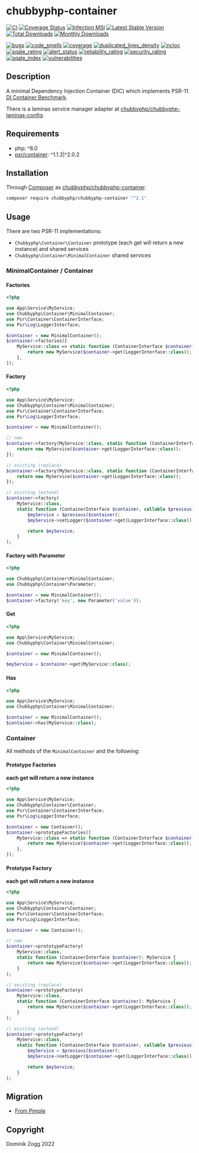 # chubbyphp-container

[![CI](https://github.com/chubbyphp/chubbyphp-container/workflows/CI/badge.svg?branch=master)](https://github.com/chubbyphp/chubbyphp-container/actions?query=workflow%3ACI)
[![Coverage Status](https://coveralls.io/repos/github/chubbyphp/chubbyphp-container/badge.svg?branch=master)](https://coveralls.io/github/chubbyphp/chubbyphp-container?branch=master)
[![Infection MSI](https://badge.stryker-mutator.io/github.com/chubbyphp/chubbyphp-container/master)](https://dashboard.stryker-mutator.io/reports/github.com/chubbyphp/chubbyphp-container/master)
[![Latest Stable Version](https://poser.pugx.org/chubbyphp/chubbyphp-container/v/stable.png)](https://packagist.org/packages/chubbyphp/chubbyphp-container)
[![Total Downloads](https://poser.pugx.org/chubbyphp/chubbyphp-container/downloads.png)](https://packagist.org/packages/chubbyphp/chubbyphp-container)
[![Monthly Downloads](https://poser.pugx.org/chubbyphp/chubbyphp-container/d/monthly)](https://packagist.org/packages/chubbyphp/chubbyphp-container)

[![bugs](https://sonarcloud.io/api/project_badges/measure?project=chubbyphp_chubbyphp-container&metric=bugs)](https://sonarcloud.io/dashboard?id=chubbyphp_chubbyphp-container)
[![code_smells](https://sonarcloud.io/api/project_badges/measure?project=chubbyphp_chubbyphp-container&metric=code_smells)](https://sonarcloud.io/dashboard?id=chubbyphp_chubbyphp-container)
[![coverage](https://sonarcloud.io/api/project_badges/measure?project=chubbyphp_chubbyphp-container&metric=coverage)](https://sonarcloud.io/dashboard?id=chubbyphp_chubbyphp-container)
[![duplicated_lines_density](https://sonarcloud.io/api/project_badges/measure?project=chubbyphp_chubbyphp-container&metric=duplicated_lines_density)](https://sonarcloud.io/dashboard?id=chubbyphp_chubbyphp-container)
[![ncloc](https://sonarcloud.io/api/project_badges/measure?project=chubbyphp_chubbyphp-container&metric=ncloc)](https://sonarcloud.io/dashboard?id=chubbyphp_chubbyphp-container)
[![sqale_rating](https://sonarcloud.io/api/project_badges/measure?project=chubbyphp_chubbyphp-container&metric=sqale_rating)](https://sonarcloud.io/dashboard?id=chubbyphp_chubbyphp-container)
[![alert_status](https://sonarcloud.io/api/project_badges/measure?project=chubbyphp_chubbyphp-container&metric=alert_status)](https://sonarcloud.io/dashboard?id=chubbyphp_chubbyphp-container)
[![reliability_rating](https://sonarcloud.io/api/project_badges/measure?project=chubbyphp_chubbyphp-container&metric=reliability_rating)](https://sonarcloud.io/dashboard?id=chubbyphp_chubbyphp-container)
[![security_rating](https://sonarcloud.io/api/project_badges/measure?project=chubbyphp_chubbyphp-container&metric=security_rating)](https://sonarcloud.io/dashboard?id=chubbyphp_chubbyphp-container)
[![sqale_index](https://sonarcloud.io/api/project_badges/measure?project=chubbyphp_chubbyphp-container&metric=sqale_index)](https://sonarcloud.io/dashboard?id=chubbyphp_chubbyphp-container)
[![vulnerabilities](https://sonarcloud.io/api/project_badges/measure?project=chubbyphp_chubbyphp-container&metric=vulnerabilities)](https://sonarcloud.io/dashboard?id=chubbyphp_chubbyphp-container)


## Description

A minimal Dependency Injection Container (DIC) which implements PSR-11. [DI Container Benchmark][3].

There is a laminas service manager adapter at [chubbyphp/chubbyphp-laminas-config][4].

## Requirements

 * php: ^8.0
 * [psr/container][2]: ^1.1.2|^2.0.2

## Installation

Through [Composer](http://getcomposer.org) as [chubbyphp/chubbyphp-container][1].

```sh
composer require chubbyphp/chubbyphp-container "^2.1"
```

## Usage

There are two PSR-11 implementations:

 * `Chubbyphp\Container\Container` prototype (each get will return a new instance) and shared services
 * `Chubbyphp\Container\MinimalContainer` shared services

### MinimalContainer / Container

#### Factories

```php
<?php

use App\Service\MyService;
use Chubbyphp\Container\MinimalContainer;
use Psr\Container\ContainerInterface;
use Psr\Log\LoggerInterface;

$container = new MinimalContainer();
$container->factories([
    MyService::class => static function (ContainerInterface $container): MyService {
        return new MyService($container->get(LoggerInterface::class));
    },
]);
```

#### Factory

```php
<?php

use App\Service\MyService;
use Chubbyphp\Container\MinimalContainer;
use Psr\Container\ContainerInterface;
use Psr\Log\LoggerInterface;

$container = new MinimalContainer();

// new
$container->factory(MyService::class, static function (ContainerInterface $container): MyService {
    return new MyService($container->get(LoggerInterface::class));
});

// existing (replace)
$container->factory(MyService::class, static function (ContainerInterface $container): MyService {
    return new MyService($container->get(LoggerInterface::class));
});

// existing (extend)
$container->factory(
    MyService::class,
    static function (ContainerInterface $container, callable $previous): MyService {
        $myService = $previous($container);
        $myService->setLogger($container->get(LoggerInterface::class));

        return $myService;
    }
);
```

#### Factory with Parameter

```php
<?php

use Chubbyphp\Container\MinimalContainer;
use Chubbyphp\Container\Parameter;

$container = new MinimalContainer();
$container->factory('key', new Parameter('value'));
```

#### Get

```php
<?php

use App\Service\MyService;
use Chubbyphp\Container\MinimalContainer;

$container = new MinimalContainer();

$myService = $container->get(MyService::class);
```

#### Has

```php
<?php

use App\Service\MyService;
use Chubbyphp\Container\MinimalContainer;

$container = new MinimalContainer();
$container->has(MyService::class);
```

### Container

All methods of the `MinimalContainer` and the following:

#### Prototype Factories

**each get will return a new instance**

```php
<?php

use App\Service\MyService;
use Chubbyphp\Container\Container;
use Psr\Container\ContainerInterface;
use Psr\Log\LoggerInterface;

$container = new Container();
$container->prototypeFactories([
    MyService::class => static function (ContainerInterface $container): MyService {
        return new MyService($container->get(LoggerInterface::class));
    },
]);
```

#### Prototype Factory

**each get will return a new instance**

```php
<?php

use App\Service\MyService;
use Chubbyphp\Container\Container;
use Psr\Container\ContainerInterface;
use Psr\Log\LoggerInterface;

$container = new Container();

// new
$container->prototypeFactory(
    MyService::class,
    static function (ContainerInterface $container): MyService {
        return new MyService($container->get(LoggerInterface::class));
    }
);

// existing (replace)
$container->prototypeFactory(
    MyService::class,
    static function (ContainerInterface $container): MyService {
        return new MyService($container->get(LoggerInterface::class));
    }
);

// existing (extend)
$container->prototypeFactory(
    MyService::class,
    static function (ContainerInterface $container, callable $previous): MyService {
        $myService = $previous($container);
        $myService->setLogger($container->get(LoggerInterface::class));

        return $myService;
    }
);
```

## Migration

* [From Pimple][5]

## Copyright

Dominik Zogg 2022

[1]: https://packagist.org/packages/chubbyphp/chubbyphp-container
[2]: https://packagist.org/packages/psr/container
[3]: https://kocsismate.github.io/php-di-container-benchmarks/benchmark.html
[4]: https://github.com/chubbyphp/chubbyphp-laminas-config
[5]: doc/MigrateFromPimple.md
